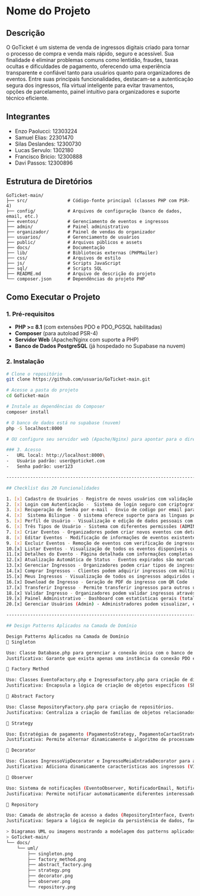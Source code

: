 # Nome do Projeto
<!-- GoTicket -->

## Descrição

 O GoTicket é um sistema de venda de ingressos digitais criado para tornar o processo de compra e venda mais rápido, seguro e acessível. Sua finalidade é eliminar problemas comuns como lentidão, fraudes, taxas ocultas e dificuldades de pagamento, oferecendo uma experiência transparente e confiável tanto para usuários quanto para organizadores de eventos. Entre suas principais funcionalidades, destacam-se a autenticação segura dos ingressos, fila virtual inteligente para evitar travamentos, opções de parcelamento, painel intuitivo para organizadores e suporte técnico eficiente. 

## Integrantes

-   Enzo Paolucci: 12303224
-   Samuel Elias: 22301470 
-   Silas Deslandes: 12300730
-   Lucas Servulo: 1302180
-   Francisco Bricio: 12300888
-   Davi Passos: 12300896

## Estrutura de Diretórios

    GoTicket-main/
    ├── src/               # Código-fonte principal (classes PHP com PSR-4)
    ├── config/            # Arquivos de configuração (banco de dados, email, etc.)
    ├── eventos/           # Gerenciamento de eventos e ingressos
    ├── admin/             # Painel administrativo
    ├── organizador/       # Painel de vendas do organizador
    ├── usuarios/          # Gerenciamento de usuários
    ├── public/            # Arquivos públicos e assets
    ├── docs/              # Documentação
    ├── lib/               # Bibliotecas externas (PHPMailer)
    ├── css/               # Arquivos de estilo
    ├── js/                # Scripts JavaScript
    ├── sql/               # Scripts SQL
    ├── README.md          # Arquivo de descrição do projeto
    └── composer.json      # Dependências do projeto PHP

## Como Executar o Projeto

### 1. Pré-requisitos

- **PHP >= 8.1** (com extensões PDO e PDO_PGSQL habilitadas)
- **Composer** (para autoload PSR-4)
- **Servidor Web** (Apache/Nginx com suporte a PHP)
- **Banco de Dados PostgreSQL** (já hospedado no Supabase na nuvem)

### 2. Instalação

```bash
# Clone o repositório
git clone https://github.com/usuario/GoTicket-main.git

# Acesse a pasta do projeto
cd GoTicket-main

# Instale as dependências do Composer
composer install

# O banco de dados está no supabase (nuvem)
php -S localhost:8000

# OU configure seu servidor web (Apache/Nginx) para apontar para o diretório do projeto

### 3. Acesso
-   URL local: http://localhost:8000\
-   Usuário padrão: user@goticket.com
-   Senha padrão: user123

------------------------------------------------------------------------

## Checklist das 20 Funcionalidades

1. [x] Cadastro de Usuários - Registro de novos usuários com validação de CPF, email e senha
2. [x] Login com Autenticação -  Sistema de login seguro com criptografia de senha(password_hash)
3. [x] Recuperação de Senha por e-mail - Envio de codigo por email para redefinição de senha com token temporário
4. [x]  Sistema Bilingue - O sistema oferece suporte para as linguas portugues e ingles. 
5. [x] Perfil de Usuário - Visualização e edição de dados pessoais com upload de foto de perfil
6. [x] Três Tipos de Usuário - Sistema com diferentes permissões (ADMIN, ORGANIZADOR, CLIENTE)
7. [x] Criar Eventos - Organizadores podem criar novos eventos com detalhes completos (nome, data, horário, local, descrição, imagem)
8. [x] Editar Eventos - Modificação de informações de eventos existentes
9. [x] Excluir Eventos - Remoção de eventos com verificação de ingressos vendidos
10.[x] Listar Eventos - Visualização de todos os eventos disponíveis com filtros e busca
11.[x] Detalhes do Evento - Página detalhada com informações completas e opção de compra
12.[x] Atualização Automática de Status - Eventos expirados são marcados automaticamente como inativos
13.[x] Gerenciar Ingressos - Organizadores podem criar tipos de ingressos (Normal, VIP, Meia-Entrada) com preços diferenciados
14.[x] Comprar Ingressos - Clientes podem adquirir ingressos com múltiplas formas de pagamento (Cartão, PIX)
15.[x] Meus Ingressos - Visualização de todos os ingressos adquiridos organizados por evento
16.[x] Download de Ingresso - Geração de PDF do ingresso com QR Code
17.[x] Transferir Ingresso - Permite transferir ingressos para outros usuários cadastrados
18.[x] Validar Ingresso - Organizadores podem validar ingressos através do código único e marcar como usados
19.[x] Painel Administrativo - Dashboard com estatísticas gerais (total de usuários, eventos, ingressos vendidos)
20.[x] Gerenciar Usuários (Admin) - Administradores podem visualizar, editar e gerenciar todos os usuários do sistema

------------------------------------------------------------------------

## Design Patterns Aplicados na Camada de Domínio

Design Patterns Aplicados na Camada de Domínio
🔹 Singleton

Uso: Classe Database.php para gerenciar a conexão única com o banco de dados.
Justificativa: Garante que exista apenas uma instância da conexão PDO em toda a aplicação, evitando múltiplas conexões simultâneas e otimizando o uso de recursos.

🔹 Factory Method

Uso: Classes EventoFactory.php e IngressoFactory.php para criação de diferentes tipos de eventos e ingressos.
Justificativa: Encapsula a lógica de criação de objetos específicos (Shows, Palestras, Teatros; Ingressos VIP, Meia, Normal), permitindo a extensão de novos tipos sem alterar o código existente.

🔹 Abstract Factory

Uso: Classe RepositoryFactory.php para criação de repositórios.
Justificativa: Centraliza a criação de famílias de objetos relacionados (repositórios de Usuário, Evento e Ingresso), facilitando manutenção e substituição de implementações sem alterar o código cliente.

🔹 Strategy

Uso: Estratégias de pagamento (PagamentoStrategy, PagamentoCartaoStrategy, PagamentoPixStrategy).
Justificativa: Permite alternar dinamicamente o algoritmo de processamento de pagamento em tempo de execução, facilitando a adição de novos métodos de pagamento sem modificar o código principal.

🔹 Decorator

Uso: Classes IngressoVipDecorator e IngressoMeiaEntradaDecorator para adicionar funcionalidades extras aos ingressos.
Justificativa: Adiciona dinamicamente características aos ingressos (VIP, Meia-Entrada) sem necessidade de criar múltiplas subclasses, mantendo o código flexível e extensível.

🔹 Observer

Uso: Sistema de notificações (EventoObserver, NotificadorEmail, NotificadorPush).
Justificativa: Permite notificar automaticamente diferentes interessados (usuários e administradores) sobre eventos importantes, como criação, atualização ou cancelamento, garantindo baixo acoplamento entre os componentes.

🔹 Repository

Uso: Camada de abstração de acesso a dados (RepositoryInterface, EventoRepository, UsuarioRepository, IngressoRepository).
Justificativa: Separa a lógica de negócio da persistência de dados, facilitando testes unitários e permitindo a troca do banco de dados sem impacto na camada de domínio.

> Diagramas UML ou imagens mostrando a modelagem dos patterns aplicados.
> GoTicket-main/
└── docs/
    └── uml/
        ├── singleton.png
        ├── factory_method.png
        ├── abstract_factory.png
        ├── strategy.png
        ├── decorator.png
        ├── observer.png
        └── repository.png

